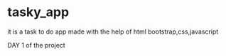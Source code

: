 # tasky_app
it is a task to do app made with the help of html bootstrap,css,javascript


DAY 1 of the project